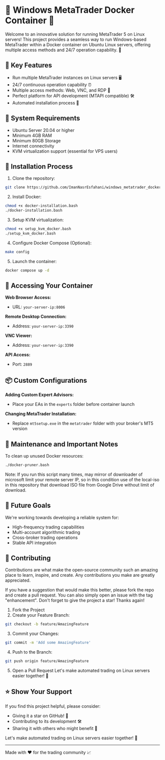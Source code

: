 # 🚀 Windows MetaTrader Docker Container 🎯

Welcome to an innovative solution for running MetaTrader 5 on Linux servers! This project provides a seamless way to run Windows-based MetaTrader within a Docker container on Ubuntu Linux servers, offering multiple access methods and 24/7 operation capability. 🌟

## 🎯 Key Features

- Run multiple MetaTrader instances on Linux servers 🖥️
- 24/7 continuous operation capability ⏰
- Multiple access methods: Web, VNC, and RDP 🔗
- Perfect platform for API development (MTAPI compatible) 🛠️
- Automated installation process 🤖

## 🔧 System Requirements

- Ubuntu Server 20.04 or higher
- Minimum 4GB RAM
- Minimum 80GB Storage
- Internet connectivity
- KVM virtualization support (essential for VPS users)

## 🚀 Installation Process

1. Clone the repository:
```bash
git clone https://github.com/ImanNasrEsfahani/windows_metatrader_docker
```

2. Install Docker:
```bash
chmod +x docker-installation.bash
./docker-installation.bash
```

3. Setup KVM virtualization:
```bash
chmod +x setup_kvm_docker.bash
./setup_kvm_docker.bash
```

4. Configure Docker Compose (Optional):
```bash
make config
```

5. Launch the container:
```bash
docker compose up -d
```

## 🔌 Accessing Your Container

**Web Browser Access:**
- URL: `your-server-ip:8006`

**Remote Desktop Connection:**
- Address: `your-server-ip:3390`

**VNC Viewer:**
- Address: `your-server-ip:3390`

**API Access:**
- Port: `2889`

## 📦 Custom Configurations

**Adding Custom Expert Advisors:**
- Place your EAs in the `experts` folder before container launch

**Changing MetaTrader Installation:**
- Replace `mt5setup.exe` in the `metatrader` folder with your broker's MT5 version

## 🧹 Maintenance and Important Notes

To clean up unused Docker resources:
```bash
./docker-pruner.bash
```
Note: If you run this script many times, may mirror of downloader of microsoft limit your remote server IP, so in this condition use of the local-iso in this repository that download ISO file from Google Drive without limit of download.

## 🎯 Future Goals

We're working towards developing a reliable system for:
- High-frequency trading capabilities
- Multi-account algorithmic trading
- Cross-broker trading operations
- Stable API integration


## 🤝 Contributing

Contributions are what make the open-source community such an amazing place to learn, inspire, and create. Any contributions you make are greatly appreciated.

If you have a suggestion that would make this better, please fork the repo and create a pull request. You can also simply open an issue with the tag "enhancement". Don't forget to give the project a star! Thanks again!

1. Fork the Project
2. Create your Feature Branch:
```bash
git checkout -b feature/AmazingFeature
```
3. Commit your Changes:
```bash
git commit -m 'Add some AmazingFeature'
```
4. Push to the Branch:
```bash
git push origin feature/AmazingFeature
```
5. Open a Pull Request
Let's make automated trading on Linux servers easier together! 🚀

## ⭐ Show Your Support

If you find this project helpful, please consider:
- Giving it a star on GitHub! 🌟
- Contributing to its development 🛠️
- Sharing it with others who might benefit 🔄

Let's make automated trading on Linux servers easier together! 🚀

---
Made with ❤️ for the trading community 📈
